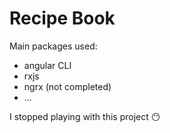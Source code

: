 # Recipe Book

Main packages used:
* angular CLI
* rxjs
* ngrx (not completed)
* ...

I stopped playing with this project :no_mouth:

